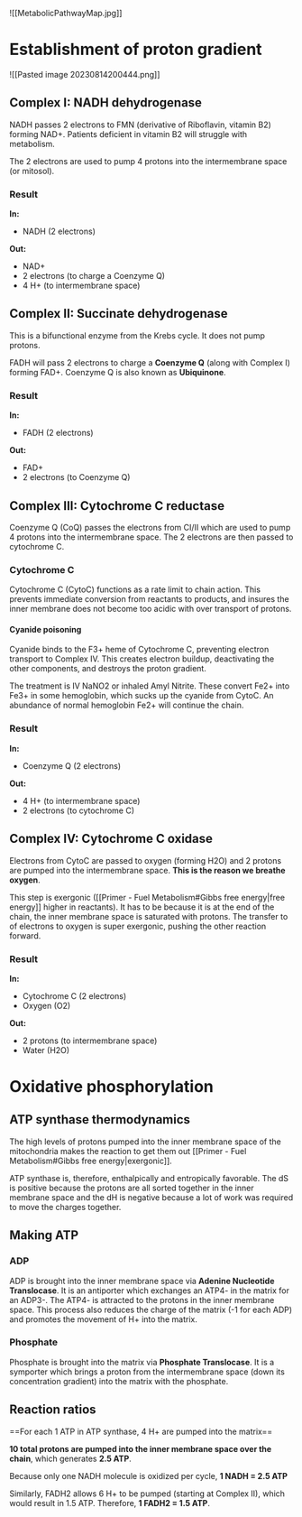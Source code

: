 ![[MetabolicPathwayMap.jpg]]
# Establishment of proton gradient

![[Pasted image 20230814200444.png]]
## Complex I: NADH dehydrogenase
NADH passes 2 electrons to FMN (derivative of Riboflavin, vitamin B2) forming NAD+. Patients deficient in vitamin B2 will struggle with metabolism.

The 2 electrons are used to pump 4 protons into the intermembrane space (or mitosol).
### Result
**In:**
- NADH (2 electrons)

**Out:**
- NAD+
- 2 electrons (to charge a Coenzyme Q)
- 4 H+ (to intermembrane space)
## Complex II: Succinate dehydrogenase
This is a bifunctional enzyme from the Krebs cycle. It does not pump protons.

FADH will pass 2 electrons to charge a **Coenzyme Q** (along with Complex I) forming FAD+. Coenzyme Q is also known as **Ubiquinone**.
### Result
**In:**
- FADH (2 electrons)

**Out:**
- FAD+
- 2 electrons (to Coenzyme Q)
## Complex III: Cytochrome C reductase
Coenzyme Q (CoQ) passes the electrons from CI/II which are used to pump 4 protons into the intermembrane space. The 2 electrons are then passed to cytochrome C.
### Cytochrome C
Cytochrome C (CytoC) functions as a rate limit to chain action. This prevents immediate conversion from reactants to products, and insures the inner membrane does not become too acidic with over transport of protons.
#### Cyanide poisoning
Cyanide binds to the F3+ heme of Cytochrome C, preventing electron transport to Complex IV. This creates electron buildup, deactivating the other components, and destroys the proton gradient.

The treatment is IV NaNO2 or inhaled Amyl Nitrite. These convert Fe2+ into Fe3+ in some hemoglobin, which sucks up the cyanide from CytoC. An abundance of normal hemoglobin Fe2+ will continue the chain.
### Result
**In:**
- Coenzyme Q (2 electrons)

**Out:**
- 4 H+ (to intermembrane space)
- 2 electrons (to cytochrome C)

## Complex IV: Cytochrome C oxidase
Electrons from CytoC are passed to oxygen (forming H2O) and 2 protons are pumped into the intermembrane space. **This is the reason we breathe oxygen**.

This step is exergonic ([[Primer - Fuel Metabolism#Gibbs free energy|free energy]] higher in reactants). It has to be because it is at the end of the chain, the inner membrane space is saturated with protons. The transfer to of electrons to oxygen is super exergonic, pushing the other reaction forward.
### Result
**In:**
- Cytochrome C (2 electrons)
- Oxygen (O2)

**Out:**
- 2 protons (to intermembrane space)
- Water (H2O)
# Oxidative phosphorylation
## ATP synthase thermodynamics
The high levels of protons pumped into the inner membrane space of the mitochondria makes the reaction to get them out [[Primer - Fuel Metabolism#Gibbs free energy|exergonic]].

ATP synthase is, therefore, enthalpically and entropically favorable. The dS is positive because the protons are all sorted together in the inner membrane space and the dH is negative because a lot of work was required to move the charges together.
## Making ATP
### ADP
ADP is brought into the inner membrane space via **Adenine Nucleotide Translocase**. It is an antiporter which exchanges an ATP4- in the matrix for an ADP3-. The ATP4- is attracted to the protons in the inner membrane space. This process also reduces the charge of the matrix (-1 for each ADP) and promotes the movement of H+ into the matrix.
### Phosphate
Phosphate is brought into the matrix via **Phosphate Translocase**. It is a symporter which brings a proton from the intermembrane space (down its concentration gradient) into the matrix with the phosphate.
## Reaction ratios
==For each 1 ATP in ATP synthase, 4 H+ are pumped into the matrix==

**10 total protons are pumped into the inner membrane space over the chain**, which generates **2.5 ATP**.

Because only one NADH molecule is oxidized per cycle, **1 NADH = 2.5 ATP**

Similarly, FADH2 allows 6 H+ to be pumped (starting at Complex II), which would result in 1.5 ATP. Therefore, **1 FADH2 = 1.5 ATP**.

